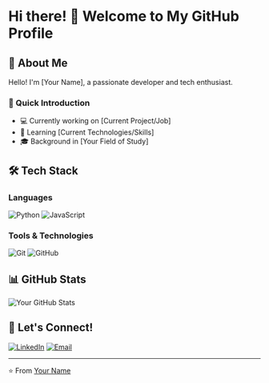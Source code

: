 # Hi there! 👋 Welcome to My GitHub Profile

## 🚀 About Me

Hello! I'm [Your Name], a passionate developer and tech enthusiast. 

### 🌟 Quick Introduction
- 💻 Currently working on [Current Project/Job]
- 🌱 Learning [Current Technologies/Skills]
- 🎓 Background in [Your Field of Study]

## 🛠️ Tech Stack

### Languages
![Python](https://img.shields.io/badge/-Python-black?style=flat-square&logo=Python)
![JavaScript](https://img.shields.io/badge/-JavaScript-black?style=flat-square&logo=javascript)
<!-- Add more languages as needed -->

### Tools & Technologies
![Git](https://img.shields.io/badge/-Git-black?style=flat-square&logo=git)
![GitHub](https://img.shields.io/badge/-GitHub-black?style=flat-square&logo=github)
<!-- Add more tools -->

## 📊 GitHub Stats

![Your GitHub Stats](https://github-readme-stats.vercel.app/api?username=yourusername&show_icons=true&theme=radical)

## 🤝 Let's Connect!

[![LinkedIn](https://img.shields.io/badge/-LinkedIn-blue?style=flat-square&logo=Linkedin&logoColor=white)](https://www.linkedin.com/in/yourusername/)
[![Email](https://img.shields.io/badge/-Email-red?style=flat-square&logo=Gmail&logoColor=white)](mailto:youremail@example.com)

---

⭐️ From [Your Name](https://github.com/yourusername) 
